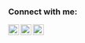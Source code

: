### Connect with me:

[<img align="left" alt="AnggaHere | YouTube" width="22px" src="https://cdn.jsdelivr.net/npm/simple-icons@v3/icons/youtube.svg" />][youtube]
[<img align="left" alt="codeSTACKr | Twitter" width="22px" src="https://cdn.jsdelivr.net/npm/simple-icons@v3/icons/twitter.svg" />][twitter]
[<img align="left" alt="codeSTACKr | Instagram" width="22px" src="https://cdn.jsdelivr.net/npm/simple-icons@v3/icons/instagram.svg" />][instagram]



[youtube]: https://www.youtube.com/channel/UCQMkWVuWNc2qmNL_CDkPL2g
[instagram]: https://instagram.com/#
[twitter]: https://twitter.com/#
